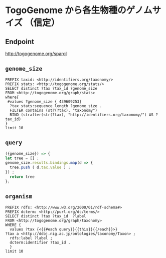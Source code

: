 # TogoGenome から各生物種のゲノムサイズ （信定）

## Endpoint
http://togogenome.org/sparql

## `genome_size`
```sparql
PREFIX taxid: <http://identifiers.org/taxonomy/>
PREFIX stats: <http://togogenome.org/stats/>
SELECT distinct ?tax ?tax_id ?genome_size 
FROM <http://togogenome.org/graph/stats>
where{
 #values ?genome_size { 439609253}
  ?tax stats:sequence_length ?genome_size .
  FILTER contains (str(?tax), "taxonomy")
  BIND (strafter(str(?tax), "http://identifiers.org/taxonomy/") AS ?tax_id)
}
limit 10
```

## `query`
```javascript
({genome_size}) => {
let tree = [] ;
genome_size.results.bindings.map(d => {
  tree.push ( d.tax.value ) ;
}) ;
  return tree
};
```

## `organism`
```sparql
PREFIX rdfs: <http://www.w3.org/2000/01/rdf-schema#>
PREFIX dcterm: <http://purl.org/dc/terms/>
SELECT distinct ?tax ?tax_id  ?label
FROM <http://togogenome.org/graph/taxonomy>
WHERE {
  values ?tax {<{{#each query}}{{this}}{{/each}}>}
?tax a <http://ddbj.nig.ac.jp/ontologies/taxonomy/Taxon> ; 
  rdfs:label ?label ;
  dcterm:identifier ?tax_id .
  }
limit 10
```



